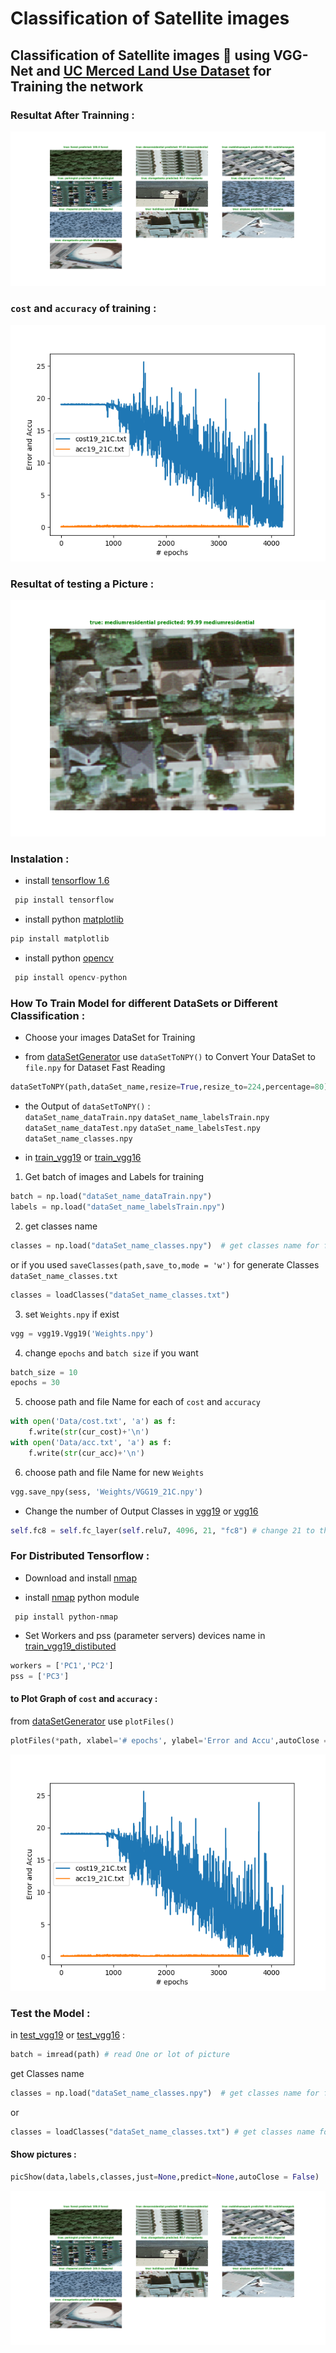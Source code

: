 # Classification of Satellite images

## Classification of Satellite images :rocket: using VGG-Net and [UC Merced Land Use Dataset](http://weegee.vision.ucmerced.edu/datasets/landuse.html) for Training the network
### Resultat After Trainning : 

![afterTrain](images/afterTrain.png 'afterTrain')
### `cost` and `accuracy` of training : 
![graph](images/graph.png 'graph')

### Resultat of testing a Picture : 

![testing](images/testing.png 'testing')
### Instalation :

* install [tensorflow 1.6](https://github.com/SakhriHoussem/How-to-install-tensorflow-gpu)
```python
 pip install tensorflow
 ```
* install python [matplotlib](https://matplotlib.org/)
```python
pip install matplotlib
```
* install python [opencv](https://pypi.org/project/opencv-python/)
```python
 pip install opencv-python
 ```
### How To Train Model for different DataSets or Different Classification :

* Choose your images DataSet for Training

* from [dataSetGenerator](dataSetGenerator.py) use `dataSetToNPY()` to Convert Your DataSet to `file.npy` for Dataset Fast Reading   
 
 ```python
dataSetToNPY(path,dataSet_name,resize=True,resize_to=224,percentage=80) 
 ```
* the Output of `dataSetToNPY()` :      
`dataSet_name_dataTrain.npy` `dataSet_name_labelsTrain.npy`
`dataSet_name_dataTest.npy` `dataSet_name_labelsTest.npy` `dataSet_name_classes.npy`
   
* in [train_vgg19](train_vgg19.py) or [train_vgg16](train_vgg16.py)     
   
 1. Get batch of images and Labels for training 
 ```python
 batch = np.load("dataSet_name_dataTrain.npy")
labels = np.load("dataSet_name_labelsTrain.npy")
```     

 2. get classes name
 ```python
 classes = np.load("dataSet_name_classes.npy")  # get classes name for file.txt
 ```
 or if you used `saveClasses(path,save_to,mode = 'w')` for generate Classes `dataSet_name_classes.txt`
 
```python
classes = loadClasses("dataSet_name_classes.txt")
``` 

 3. set `Weights.npy` if exist 
 ```python
 vgg = vgg19.Vgg19('Weights.npy')
 ```
 
 4. change `epochs` and `batch size` if you want
```python
batch_size = 10
epochs = 30
```

 5. choose  path and file Name for each of `cost` and `accuracy`
```python
with open('Data/cost.txt', 'a') as f:
    f.write(str(cur_cost)+'\n')
with open('Data/acc.txt', 'a') as f:
    f.write(str(cur_acc)+'\n')
```

 6. choose  path and file Name for new `Weights`
```python
vgg.save_npy(sess, 'Weights/VGG19_21C.npy')
```

- Change the number of Output Classes in [vgg19](vgg19/vgg19_trainable.py) or  [vgg16](vgg16/vgg16_trainable.py)
```python
self.fc8 = self.fc_layer(self.relu7, 4096, 21, "fc8") # change 21 to the number of classes you need
```
### For Distributed Tensorflow :

* Download and install [nmap](https://nmap.org/)
 
* install [nmap](https://pypi.org/project/python-nmap/) python module
```
 pip install python-nmap
```
* Set Workers and pss (parameter servers) devices name in [train_vgg19_distibuted](train_vgg19_distibuted.py)
 ```python
workers = ['PC1','PC2']
pss = ['PC3']
 ```
 
#### to Plot Graph of `cost` and `accuracy` :
 
from [dataSetGenerator](dataSetGenerator.py) use `plotFiles()`

```python
plotFiles(*path, xlabel='# epochs', ylabel='Error and Accu',autoClose = False)
```
![graph](images/graph.png 'graph')

### Test the Model :

in [test_vgg19](test_vgg19.py) or [test_vgg16](test_vgg16.py) :
```python
batch = imread(path) # read One or lot of picture
```
get Classes name

 ```python
 classes = np.load("dataSet_name_classes.npy")  # get classes name for file.npy
 ```
or 
```python
classes = loadClasses("dataSet_name_classes.txt") # get classes name for file.txt
```
#### Show pictures : 
```python
picShow(data,labels,classes,just=None,predict=None,autoClose = False)
```
![afterTrain](images/afterTrain.png 'afterTrain')
